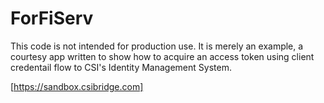 # ForFiServ
This code is not intended for production use.  It is merely an example, a courtesy app written
to show how to acquire an access token using client credentail flow to CSI's Identity Management System.

[https://sandbox.csibridge.com]
